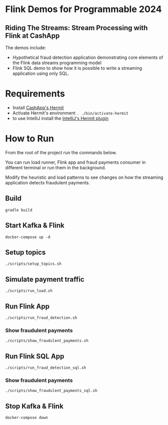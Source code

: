 # Flink Demos for Programmable 2024
## Riding The Streams: Stream Processing with Flink at CashApp

The demos include:
* Hypothetical fraud detection application demonstrating core elements of the Flink data streams programming model
* Flink SQL demo to show how it is possible to write a streaming application using only SQL.

# Requirements
* Install [CashApp's Hermit](https://cashapp.github.io/hermit/)
* Activate Hermit's environment `. ./bin/activate-hermit`
* to use IntelliJ install the [IntelliJ's Hermit plugin](https://cashapp.github.io/hermit/usage/ide/?h=intellij#jetbrains-intellij-goland)

# How to Run
From the root of the project run the commands below.

You can run load runner, Flink app and fraud payments consumer in different terminal or run them
in the background.

Modify the heuristic and load patterns to see
changes on how the streaming application detects fraudulent payments.

## Build
`gradle build`

## Start Kafka & Flink
`docker-compose up -d`

## Setup topics
`./scripts/setup_topics.sh`

## Simulate payment traffic
`./scripts/run_load.sh`

## Run Flink App
`./scripts/run_fraud_detection.sh`

### Show fraudulent payments
`./scripts/show_fraudulent_payments.sh`

## Run Flink SQL App
`./scripts/run_fraud_detection_sql.sh`

### Show fraudulent payments
`./scripts/show_fraudulent_payments_sql.sh`

## Stop Kafka & Flink
`docker-compose down`